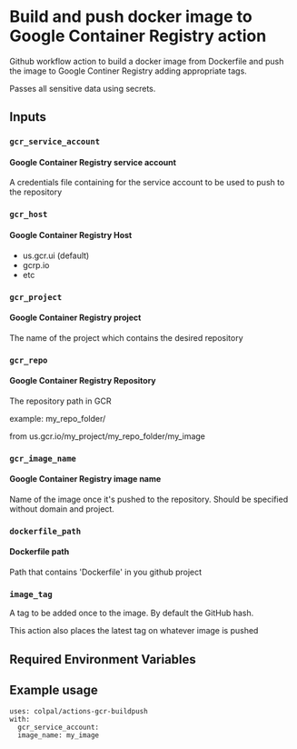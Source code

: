 # Build and push docker image to Google Container Registry action

Github workflow action to build a docker image from Dockerfile
and push the image to Google Continer Registry adding appropriate tags.

Passes all sensitive data using secrets.

## Inputs

### `gcr_service_account`

#### Google Container Registry service account

A credentials file containing for the service account to be used to push to the repository

### `gcr_host`

#### Google Container Registry Host

- us.gcr.ui (default)
- gcrp.io
- etc

### `gcr_project`

#### Google Container Registry project

The name of the project which contains the desired repository

### `gcr_repo`

#### Google Container Registry Repository

The repository path in GCR

example: my_repo_folder/ 

from us.gcr.io/my_project/my_repo_folder/my_image

### `gcr_image_name`

#### Google Container Registry image name

Name of the image once it's pushed to the repository. Should be specified without domain and project.

### `dockerfile_path`

#### Dockerfile path

Path that contains 'Dockerfile' in you github project

### `image_tag`

A tag to be added once to the image. By default the GitHub hash.

This action also places the latest tag on whatever image is pushed

## Required Environment Variables

## Example usage

```ylm
uses: colpal/actions-gcr-buildpush
with:
  gcr_service_account: 
  image_name: my_image

```